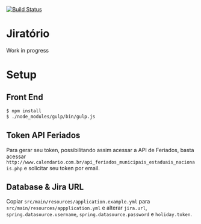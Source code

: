 [![Build Status](https://travis-ci.org/jirareport/jirareport.svg?branch=master)](https://travis-ci.org/LeonardoFerreiraa/jirareport)

# Jiratório

Work in progress

# Setup

## Front End

```bash
$ npm install
$ ./node_modules/gulp/bin/gulp.js
```
## Token API Feriados

Para gerar seu token, possibilitando assim acessar a API de Feriados, basta acessar `http://www.calendario.com.br/api_feriados_municipais_estaduais_nacionais.php` e solicitar seu token por email.

## Database & Jira URL

Copiar `src/main/resources/application.example.yml` para `src/main/resources/appplication.yml` e alterar `jira.url`, `spring.datasource.username`, `spring.datasource.password` e `holiday.token`.
